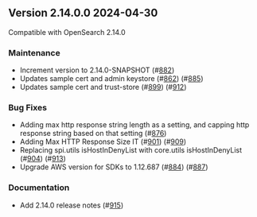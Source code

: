## Version 2.14.0.0 2024-04-30

Compatible with OpenSearch 2.14.0

### Maintenance
* Increment version to 2.14.0-SNAPSHOT (#[882](https://github.com/opensearch-project/notifications/pull/882))
* Updates sample cert and admin keystore (#[862](https://github.com/opensearch-project/notifications/pull/862)) (#[885](https://github.com/opensearch-project/notifications/pull/885))
* Updates sample cert and trust-store (#[899](https://github.com/opensearch-project/notifications/pull/862)) (#[912](https://github.com/opensearch-project/notifications/pull/912))

### Bug Fixes
* Adding max http response string length as a setting, and capping http response string based on that setting (#[876](https://github.com/opensearch-project/notifications/pull/876))
* Adding Max HTTP Response Size IT (#[901](https://github.com/opensearch-project/notifications/pull/901)) (#[909](https://github.com/opensearch-project/notifications/pull/909))
* Replacing spi.utils isHostInDenyList with core.utils isHostInDenyList (#[904](https://github.com/opensearch-project/notifications/pull/904)) (#[913](https://github.com/opensearch-project/notifications/pull/913))
* Upgrade AWS version for SDKs to 1.12.687 (#[884](https://github.com/opensearch-project/notifications/pull/884)) (#[887](https://github.com/opensearch-project/notifications/pull/887))

### Documentation
* Add 2.14.0 release notes (#[915](https://github.com/opensearch-project/notifications/pull/915))
        